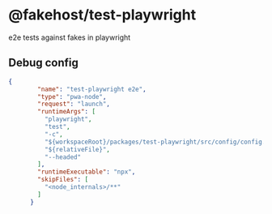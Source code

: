 # @fakehost/test-playwright

e2e tests against fakes in playwright

## Debug config

```json
{
        "name": "test-playwright e2e",
        "type": "pwa-node",
        "request": "launch",
        "runtimeArgs": [
          "playwright", 
          "test", 
          "-c", 
          "${workspaceRoot}/packages/test-playwright/src/config/config.ts", 
          "${relativeFile}", 
          "--headed"
        ],
        "runtimeExecutable": "npx",
        "skipFiles": [
          "<node_internals>/**"
        ]
      }
```